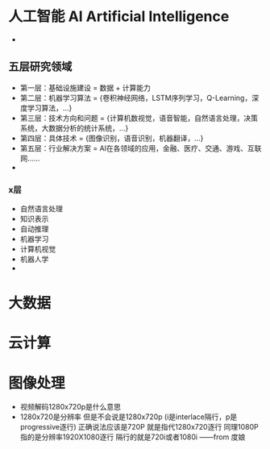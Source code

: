 # 人工智能 AI Artificial Intelligence
- 

## 五层研究领域
- 第一层：基础设施建设 = 数据 + 计算能力
- 第二层：机器学习算法 = {卷积神经网络，LSTM序列学习，Q-Learning，深度学习算法，...}
- 第三层：技术方向和问题 = {计算机数视觉，语音智能，自然语言处理，决策系统，大数据分析的统计系统，...}
- 第四层：具体技术 = {图像识别，语音识别，机器翻译，...}
- 第五层：行业解决方案 = AI在各领域的应用，金融、医疗、交通、游戏、互联网……
-

### x层
- 自然语言处理
- 知识表示
- 自动推理
- 机器学习
- 计算机视觉
- 机器人学
-



# 大数据

# 云计算


# 图像处理
- 视频解码1280x720p是什么意思
- 1280x720是分辨率
但是不会说是1280x720p
(i是interlace隔行，p是progressive逐行)
  正确说法应该是720P
  就是指代1280x720逐行
  同理1080P指的是分辨率1920X1080逐行
  隔行的就是720i或者1080i
  ——from 度娘
